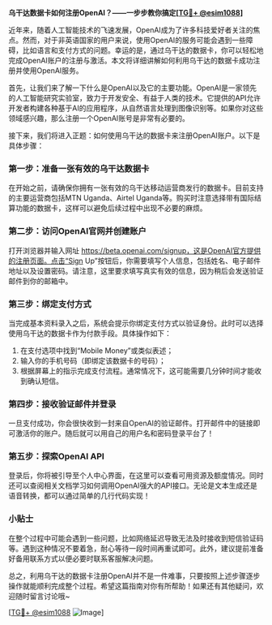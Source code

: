 **乌干达数据卡如何注册OpenAI？——一步步教你搞定[[TG💪+ @esim1088](https://t.me/s/esim1088)]**

近年来，随着人工智能技术的飞速发展，OpenAI成为了许多科技爱好者关注的焦点。然而，对于非英语国家的用户来说，使用OpenAI的服务可能会遇到一些障碍，比如语言和支付方式的问题。幸运的是，通过乌干达的数据卡，你可以轻松地完成OpenAI账户的注册与激活。本文将详细讲解如何利用乌干达的数据卡成功注册并使用OpenAI服务。

首先，让我们来了解一下什么是OpenAI以及它的主要功能。OpenAI是一家领先的人工智能研究实验室，致力于开发安全、有益于人类的技术。它提供的API允许开发者构建各种基于AI的应用程序，从自然语言处理到图像识别等。如果你对这些领域感兴趣，那么注册一个OpenAI账号是非常有必要的。

接下来，我们将进入正题：如何使用乌干达的数据卡来注册OpenAI账户。以下是具体步骤：

### 第一步：准备一张有效的乌干达数据卡

在开始之前，请确保你拥有一张有效的乌干达移动运营商发行的数据卡。目前支持的主要运营商包括MTN Uganda、Airtel Uganda等。购买时注意选择带有国际结算功能的数据卡，这样可以避免后续过程中出现不必要的麻烦。

### 第二步：访问OpenAI官网并创建账户

打开浏览器并输入网址 https://beta.openai.com/signup，这是OpenAI官方提供的注册页面。点击“Sign Up”按钮后，你需要填写个人信息，包括姓名、电子邮件地址以及设置密码。请注意，这里要求填写真实有效的信息，因为稍后会发送验证邮件到你的邮箱中。

### 第三步：绑定支付方式

当完成基本资料录入之后，系统会提示你绑定支付方式以验证身份。此时可以选择使用乌干达的数据卡作为付款手段。具体操作如下：
1. 在支付选项中找到“Mobile Money”或类似表述；
2. 输入你的手机号码（即绑定该数据卡的号码）；
3. 根据屏幕上的指示完成支付流程。通常情况下，这可能需要几分钟时间才能收到确认短信。

### 第四步：接收验证邮件并登录

一旦支付成功，你会很快收到一封来自OpenAI的验证邮件。打开邮件中的链接即可激活你的账户。随后就可以用自己的用户名和密码登录平台了！

### 第五步：探索OpenAI API

登录后，你将被引导至个人中心界面，在这里可以查看可用资源及额度情况。同时还可以查阅相关文档学习如何调用OpenAI强大的API接口。无论是文本生成还是语音转换，都可以通过简单的几行代码实现！

### 小贴士

在整个过程中可能会遇到一些问题，比如网络延迟导致无法及时接收到短信验证码等。遇到这种情况不要着急，耐心等待一段时间再重试即可。此外，建议提前准备好备用联系方式以便必要时联系客服解决问题。

总之，利用乌干达的数据卡注册OpenAI并不是一件难事，只要按照上述步骤逐步操作就能顺利完成整个过程。希望这篇指南对你有所帮助！如果还有其他疑问，欢迎随时留言讨论哦~

[[TG💪+ @esim1088](https://t.me/s/esim1088) ![Image](https://i.postimg.cc/4NQfJmqS/Snipaste-2025-05-13-00-14-12.png)]